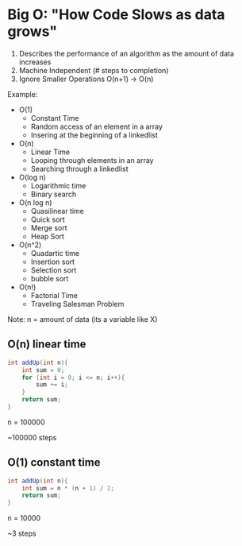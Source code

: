 # Big O: "How Code Slows as data grows"

1. Describes the performance of an algorithm as the amount of data increases
2. Machine Independent (# steps to completion)
3. Ignore Smaller Operations O(n+1) -> O(n)

Example:
- O(1)
  - Constant Time
  - Random access of an element in a array
  - Insering at the beginning of a linkedlist
- O(n)
  - Linear Time
  - Looping through elements in an array
  - Searching through a linkedlist
- O(log n)
  - Logarithmic time
  - Binary search
- O(n log n)
  - Quasilinear time
  - Quick sort
  - Merge sort
  - Heap Sort
- O(n^2)
  - Quadartic time
  - Insertion sort
  - Selection sort
  - bubble sort
- O(n!)
  - Factorial Time
  - Traveling Salesman Problem

Note: n = amount of data (its a variable like X)

## O(n) linear time

```java
int addUp(int n){
    int sum = 0;
    for (int i = 0; i <= n; i++){
        sum += i;
    }
    return sum;
}
```

n = 100000

~100000 steps

## O(1) constant time

```java
int addUp(int n){
    int sum = n * (n + 1) / 2;
    return sum;
}
```

n = 10000

~3 steps

